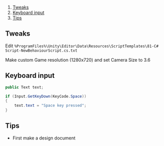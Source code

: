 <!-- TOC depthTo:2 orderedList:true -->

1. [Tweaks](#tweaks)
2. [Keyboard input](#keyboard-input)
3. [Tips](#tips)

<!-- /TOC -->

## Tweaks

Edit `%ProgramFiles%\Unity\Editor\Data\Resources\ScriptTemplates\81-C# Script-NewBehaviourScript.cs.txt`

Make custom Game resolution (1280x720) and set Camera Size to 3.6


## Keyboard input

``` cs
public Text text;

if (Input.GetKeyDown(KeyCode.Space))
{
    text.text = "Space key pressed";
}
```


## Tips

- First make a design document